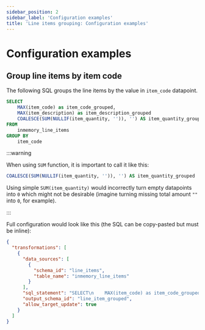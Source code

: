 ```yaml
---
sidebar_position: 2
sidebar_label: 'Configuration examples'
title: 'Line items grouping: Configuration examples'
---
```


# Configuration examples

## Group line items by item code

The following SQL groups the line items by the value in `item_code` datapoint.

```sql
SELECT
    MAX(item_code) as item_code_grouped,
    MAX(item_description) as item_description_grouped
    COALESCE(SUM(NULLIF(item_quantity, '')), '') AS item_quantity_grouped
FROM
    inmemory_line_items
GROUP BY
    item_code
```

:::warning

When using `SUM` function, it is important to call it like this:

```sql
COALESCE(SUM(NULLIF(item_quantity, '')), '') AS item_quantity_grouped
```

Using simple `SUM(item_quantity)` would incorrectly turn empty datapoints into `0` which might not be desirable (imagine turning missing total amount `""` into `0`, for example).

:::

Full configuration would look like this (the SQL can be copy-pasted but must be inline):

```json
{
  "transformations": [
    {
      "data_sources": [
        {
          "schema_id": "line_items",
          "table_name": "inmemory_line_items"
        }
      ],
      "sql_statement": "SELECT\n    MAX(item_code) as item_code_grouped,\n    MAX(item_description) as item_description_grouped\n    COALESCE(SUM(NULLIF(item_quantity, '')), '') AS item_quantity_grouped\nFROM\n    inmemory_line_items\nGROUP BY\n    item_code",
      "output_schema_id": "line_item_grouped",
      "allow_target_update": true
    }
  ]
}
```
